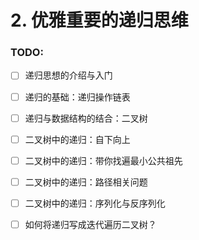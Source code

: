 # 2. 优雅重要的递归思维

### TODO:

* [ ] 递归思想的介绍与入门
* [ ] 递归的基础：递归操作链表
* [ ] 递归与数据结构的结合：二叉树
* [ ] 二叉树中的递归：自下向上
* [ ] 二叉树中的递归：带你找遍最小公共祖先
* [ ] 二叉树中的递归：路径相关问题
* [ ] 二叉树中的递归：序列化与反序列化
* [ ] 如何将递归写成迭代遍历二叉树？


